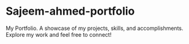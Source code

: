 # Sajeem-ahmed-portfolio
My Portfolio. A showcase of my projects, skills, and accomplishments. Explore my work and feel free to connect!
